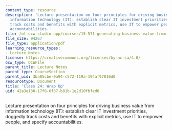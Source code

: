 ```yaml
---
content_type: resource
description: 'Lecture presentation on four principles for driving business value from
  information technology (IT): establish clear IT investment priorities, doggedly
  track costs and benefits with explicit metrics, use IT to empower people, and specify
  accountabilities.'
file: /ol-ocw-studio-app/courses/15-571-generating-business-value-from-information-technology-spring-2009/42a3e13017f86f37b81b1e2d10fbfed6_MIT15_571s09_lec24.pdf
file_size: 94267
file_type: application/pdf
learning_resource_types:
- Lecture Notes
license: https://creativecommons.org/licenses/by-nc-sa/4.0/
ocw_type: OCWFile
parent_title: Lecture Notes
parent_type: CourseSection
parent_uid: 3ba85cbe-0a94-c572-f19a-194af97016d0
resourcetype: Document
title: 'Class 24: Wrap Up'
uid: 42a3e130-17f8-6f37-b81b-1e2d10fbfed6
---
```

Lecture presentation on four principles for driving business value from information technology (IT): establish clear IT investment priorities, doggedly track costs and benefits with explicit metrics, use IT to empower people, and specify accountabilities.
